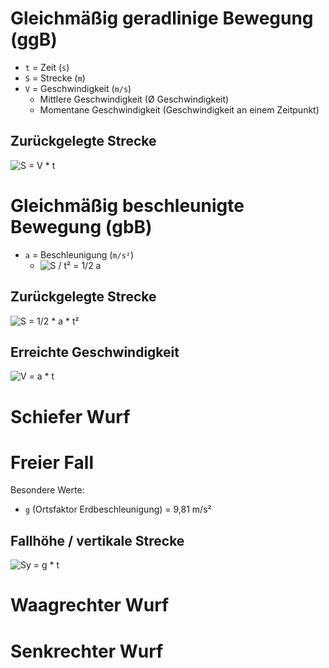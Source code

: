 # Gleichmäßig geradlinige Bewegung (ggB)

- `t` = Zeit (`s`)
- `S` = Strecke (`m`)
- `V` = Geschwindigkeit (`m/s`)
    - Mittlere Geschwindigkeit (Ø Geschwindigkeit)
    - Momentane Geschwindigkeit (Geschwindigkeit an einem Zeitpunkt)

## Zurückgelegte Strecke
![S = V * t](https://latex.codecogs.com/gif.latex?S&space;=&space;V&space;\times&space;t)

# Gleichmäßig beschleunigte Bewegung (gbB)

- `a` = Beschleunigung (`m/s²`)
    - ![S / t² = 1/2 a](https://latex.codecogs.com/gif.latex?\frac{S}{t^2}&space;=&space;\frac{1}{2}a)

## Zurückgelegte Strecke
![S = 1/2 * a * t²](https://latex.codecogs.com/gif.latex?S&space;=&space;\frac{1}{2}a&space;\times&space;t^2)

## Erreichte Geschwindigkeit 
![V = a * t](https://latex.codecogs.com/gif.latex?V&space;=&space;a&space;\times&space;t)

# Schiefer Wurf

# Freier Fall 

Besondere Werte:

- `g` (Ortsfaktor Erdbeschleunigung) = 9,81 m/s² 

## Fallhöhe / vertikale Strecke
![Sy = g * t](https://latex.codecogs.com/gif.latex?S=&space;\frac{1}{2}&space;\times&space;a&space;\times&space;t^2)

# Waagrechter Wurf

# Senkrechter Wurf

